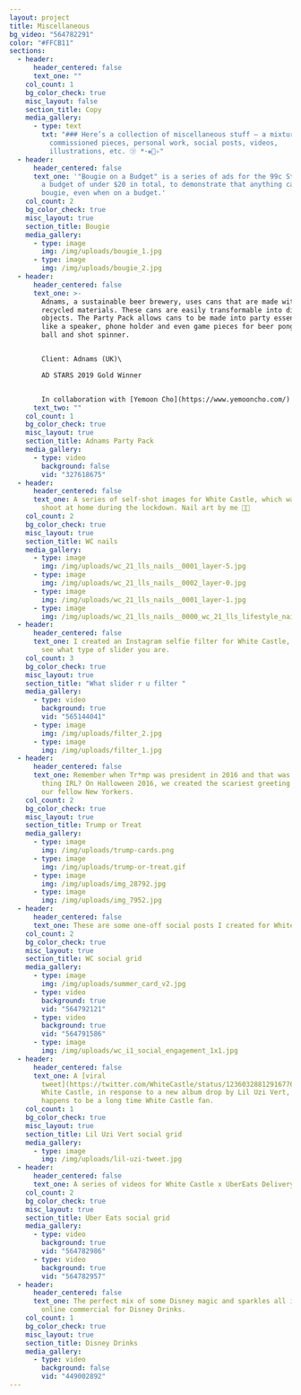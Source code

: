 ```yaml
---
layout: project
title: Miscellaneous
bg_video: "564782291"
color: "#FFCB11"
sections:
  - header:
      header_centered: false
      text_one: ""
    col_count: 1
    bg_color_check: true
    misc_layout: false
    section_title: Copy
    media_gallery:
      - type: text
        txt: "### Here’s a collection of miscellaneous stuff – a mixture of one-off
          commissioned pieces, personal work, social posts, videos,
          illustrations, etc. ㋡ *･❋ﾟ✧"
  - header:
      header_centered: false
      text_one: '"Bougie on a Budget" is a series of ads for the 99c Store, shot with
        a budget of under $20 in total, to demonstrate that anything can look
        bougie, even when on a budget.'
    col_count: 2
    bg_color_check: true
    misc_layout: true
    section_title: Bougie
    media_gallery:
      - type: image
        img: /img/uploads/bougie_1.jpg
      - type: image
        img: /img/uploads/bougie_2.jpg
  - header:
      header_centered: false
      text_one: >-
        Adnams, a sustainable beer brewery, uses cans that are made with
        recycled materials. These cans are easily transformable into different
        objects. The Party Pack allows cans to be made into party essentials,
        like a speaker, phone holder and even game pieces for beer pong, skee
        ball and shot spinner.


        Client: Adnams (UK)\

        AD STARS 2019 Gold Winner


        In collaboration with [Yemoon Cho](https://www.yemooncho.com/)
      text_two: ""
    col_count: 1
    bg_color_check: true
    misc_layout: true
    section_title: Adnams Party Pack
    media_gallery:
      - type: video
        background: false
        vid: "327618675"
  - header:
      header_centered: false
      text_one: A series of self-shot images for White Castle, which was a self DIY
        shoot at home during the lockdown. Nail art by me 💅💅
    col_count: 2
    bg_color_check: true
    misc_layout: true
    section_title: WC nails
    media_gallery:
      - type: image
        img: /img/uploads/wc_21_lls_nails__0001_layer-5.jpg
      - type: image
        img: /img/uploads/wc_21_lls_nails__0002_layer-0.jpg
      - type: image
        img: /img/uploads/wc_21_lls_nails__0001_layer-1.jpg
      - type: image
        img: /img/uploads/wc_21_lls_nails__0000_wc_21_lls_lifestyle_nails-41.jpg
  - header:
      header_centered: false
      text_one: I created an Instagram selfie filter for White Castle, which lets you
        see what type of slider you are.
    col_count: 3
    bg_color_check: true
    misc_layout: true
    section_title: "What slider r u filter "
    media_gallery:
      - type: video
        background: true
        vid: "565144041"
      - type: image
        img: /img/uploads/filter_2.jpg
      - type: image
        img: /img/uploads/filter_1.jpg
  - header:
      header_centered: false
      text_one: Remember when Tr*mp was president in 2016 and that was the scariest
        thing IRL? On Halloween 2016, we created the scariest greeting cards for
        our fellow New Yorkers.
    col_count: 2
    bg_color_check: true
    misc_layout: true
    section_title: Trump or Treat
    media_gallery:
      - type: image
        img: /img/uploads/trump-cards.png
      - type: image
        img: /img/uploads/trump-or-treat.gif
      - type: image
        img: /img/uploads/img_28792.jpg
      - type: image
        img: /img/uploads/img_7952.jpg
  - header:
      header_centered: false
      text_one: These are some one-off social posts I created for White Castle.
    col_count: 2
    bg_color_check: true
    misc_layout: true
    section_title: WC social grid
    media_gallery:
      - type: image
        img: /img/uploads/summer_card_v2.jpg
      - type: video
        background: true
        vid: "564792121"
      - type: video
        background: true
        vid: "564791586"
      - type: image
        img: /img/uploads/wc_i1_social_engagement_1x1.jpg
  - header:
      header_centered: false
      text_one: A [viral
        tweet](https://twitter.com/WhiteCastle/status/1236032881291677696) for
        White Castle, in response to a new album drop by Lil Uzi Vert, who also
        happens to be a long time White Castle fan.
    col_count: 1
    bg_color_check: true
    misc_layout: true
    section_title: Lil Uzi Vert social grid
    media_gallery:
      - type: image
        img: /img/uploads/lil-uzi-tweet.jpg
  - header:
      header_centered: false
      text_one: A series of videos for White Castle x UberEats Delivery posts.
    col_count: 2
    bg_color_check: true
    misc_layout: true
    section_title: Uber Eats social grid
    media_gallery:
      - type: video
        background: true
        vid: "564782986"
      - type: video
        background: true
        vid: "564782957"
  - header:
      header_centered: false
      text_one: The perfect mix of some Disney magic and sparkles all in one short
        online commercial for Disney Drinks.
    col_count: 1
    bg_color_check: true
    misc_layout: true
    section_title: Disney Drinks
    media_gallery:
      - type: video
        background: false
        vid: "449002892"
---
```

